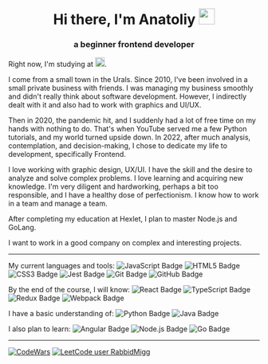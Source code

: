 <h1 align="center">Hi there, I'm Anatoliy
<img src="https://github.com/blackcater/blackcater/raw/main/images/Hi.gif" height="32"/></h1>
<h3 align="center">a beginner frontend developer</h3>
<p align="left">Right now, I'm studying at <span> <a vertical-align="middle" href="https://ru.hexlet.io/u/miggrabbid" target="_blank" rel="noreferrer"><img src="https://img.shields.io/badge/Hexlet-116EF5?logo=hexlet&logoColor=fff&style=flat-square" height="19" alt="Hexlet.io"/></a></span>.</p>
<p align="left">I come from a small town in the Urals. Since 2010, I've been involved in a small private business with friends. I was managing my business smoothly and didn't really think about software development. However, I indirectly dealt with it and also had to work with graphics and UI/UX.</p>
<p align="left">Then in 2020, the pandemic hit, and I suddenly had a lot of free time on my hands with nothing to do. That's when YouTube served me a few Python tutorials, and my world turned upside down. In 2022, after much analysis, contemplation, and decision-making, I chose to dedicate my life to development, specifically Frontend.</p>
<p align="left">I love working with graphic design, UX/UI. I have the skill and the desire to analyze and solve complex problems. I love learning and acquiring new knowledge. I'm very diligent and hardworking, perhaps a bit too responsible, and I have a healthy dose of perfectionism. I know how to work in a team and manage a team.</p>
<p align="left">After completing my education at Hexlet, I plan to master Node.js and GoLang.</p>
<p align="left">I want to work in a good company on complex and interesting projects.</p>

---

My current languages and tools:
![JavaScript Badge](https://img.shields.io/badge/JavaScript-F7DF1E?logo=javascript&logoColor=000&style=flat-square) ![HTML5 Badge](https://img.shields.io/badge/HTML5-E34F26?logo=html5&logoColor=fff&style=flat-square) ![CSS3 Badge](https://img.shields.io/badge/CSS3-1572B6?logo=css3&logoColor=fff&style=flat-square) ![Jest Badge](https://img.shields.io/badge/Jest-C21325?logo=jest&logoColor=fff&style=flat-square) ![Git Badge](https://img.shields.io/badge/Git-F05032?logo=git&logoColor=fff&style=flat-square) ![GitHub Badge](https://img.shields.io/badge/GitHub-181717?logo=github&logoColor=fff&style=flat-square)

By the end of the course, I will know:
 ![React Badge](https://img.shields.io/badge/React-61DAFB?logo=react&logoColor=000&style=flat-square) ![TypeScript Badge](https://img.shields.io/badge/TypeScript-3178C6?logo=typescript&logoColor=fff&style=flat-square) ![Redux Badge](https://img.shields.io/badge/Redux-764ABC?logo=redux&logoColor=fff&style=flat-square) ![Webpack Badge](https://img.shields.io/badge/Webpack-8DD6F9?logo=webpack&logoColor=000&style=flat-square) 

I have a basic understanding of:
![Python Badge](https://img.shields.io/badge/Python-3776AB?logo=python&logoColor=fff&style=flat-square) ![Java Badge](https://img.shields.io/badge/Java-116EF5?&logoColor=000&style=flat-square)

I also plan to learn:
![Angular Badge](https://img.shields.io/badge/Angular-DD0031?logo=angular&logoColor=fff&style=flat-square) ![Node.js Badge](https://img.shields.io/badge/Node.js-393?logo=nodedotjs&logoColor=fff&style=flat-square) ![Go Badge](https://img.shields.io/badge/Go-00ADD8?logo=go&logoColor=fff&style=flat-square)

---
[![CodeWars](https://www.codewars.com/users/Migg%20Rabbid/badges/small)](https://www.codewars.com/users/Migg%20Rabbid) [![LeetCode user RabbidMigg](https://img.shields.io/badge/dynamic/json?style=flat&labelColor=black&color=%23ffa116&label=Solved&query=solvedOverTotal&url=https%3A%2F%2Fbadge.xyli.tech/%2Fapi%2Fusers%2FRabbidMigg&logo=leetcode&logoColor=yellow)](https://leetcode.com/RabbidMigg/)
